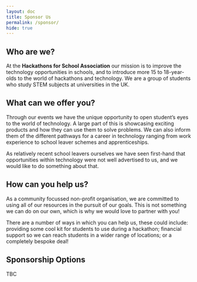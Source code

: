 ```yaml
---
layout: doc
title: Sponsor Us
permalink: /sponsor/
hide: true
---
```


## Who are we?

At the **Hackathons for School Association** our mission is to improve the technology opportunities in schools, and to introduce more 15 to 18-year-olds to the world of hackathons and technology. We are a group of students who study STEM subjects at universities in the UK.

## What can we offer you?

Through our events we have the unique opportunity to open student’s eyes to the world of technology. A large part of this is showcasing exciting products and how they can use them to solve problems. We can also inform them of the different pathways for a career in technology ranging from work experience to school leaver schemes and apprenticeships.

As relatively recent school leavers ourselves we have seen first-hand that opportunities within technology were not well advertised to us, and we would like to do something about that.

## How can you help us?

As a community focussed non-profit organisation, we are committed to using all of our resources in the pursuit of our goals. This is not something we can do on our own, which is why we would love to partner with you!

There are a number of ways in which you can help us, these could include: providing some cool kit for students to use during a hackathon; financial support so we can reach students in a wider range of locations; or a completely bespoke deal!

## Sponsorship Options

TBC

